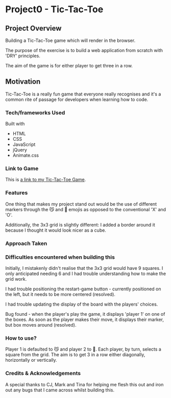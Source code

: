 # Project0 - Tic-Tac-Toe

## Project Overview

Building a Tic-Tac-Toe game which will render in the browser. 

The purpose of the exercise is to build a web application from scratch with 'DRY' principles. 

The aim of the game is for either player to get three in a row. 

## Motivation

Tic-Tac-Toe is a really fun game that everyone really recognises and it's a common rite of passage for developers when learning how to code. 

### Tech/frameworks Used

Built with 

* HTML
* CSS
* JavaScript
* jQuery
* Animate.css

### Link to Game

This is [a link to my Tic-Tac-Toe Game](https://ram-ram14.github.io/miniature-invention/).

### Features

One thing that makes my project stand out would be the use of different markers through the 😼 and 🐶 emojis as opposed to the conventional 'X' and 'O'. 

Additionally, the 3x3 grid is slightly different: I added a border around it because I thought it would look nicer as a cube. 

### Approach Taken

### Difficulties encountered when building this

Initially, I mistakenly didn't realise that the 3x3 grid would have 9 squares. I only anticipated needing 6 and I had trouble understanding how to make the grid work. 

I had trouble positioning the restart-game button - currently positioned on the left, but it needs to be more centered (resolved). 

I had trouble updating the display of the board with the players' choices. 

Bug found - when the player's play the game, it displays 'player 1' on one of the boxes. As soon as the player makes their move, it displays their marker, but box moves around (resolved).

### How to use?

Player 1 is defaulted to 😼 and player 2 to 🐶. 
Each player, by turn, selects a square from the grid. 
The aim is to get 3 in a row either diagonally, horizontally or vertically. 

### Credits & Acknowledgements 
A special thanks to CJ, Mark and Tina for helping me flesh this out and iron out any bugs that I came across whilst building this. 
